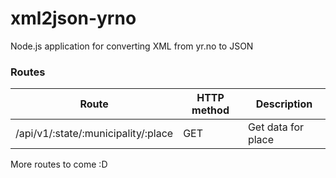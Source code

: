 # xml2json-yrno
Node.js application for converting XML from yr.no to JSON

### Routes

| Route                           | HTTP method | Description                |
| ------------------------------- | ----------- | -------------------------- |
| /api/v1/:state/:municipality/:place | GET         | Get data for place     |

More routes to come :D
